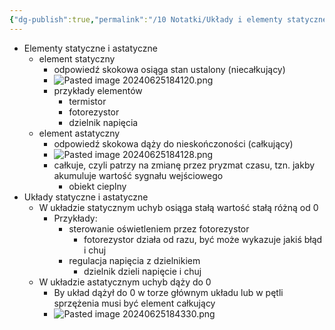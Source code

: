 ```yaml
---
{"dg-publish":true,"permalink":"/10 Notatki/Układy i elementy statyczne i astatyczne/","tags":["wiedza/definicja"]}
---
```


* Elementy statyczne i astatyczne
	* element statyczny
		* odpowiedź skokowa osiąga stan ustalony (niecałkujący)
		* ![Pasted image 20240625184120.png](/img/user/80%20Zasoby/Pasted%20image%2020240625184120.png)
		* przykłady elementów
			* termistor
			* fotorezystor
			* dzielnik napięcia
	* element astatyczny
		* odpowiedź skokowa dąży do nieskończoności (całkujący)
		* ![Pasted image 20240625184128.png](/img/user/80%20Zasoby/Pasted%20image%2020240625184128.png)
		* całkuje, czyli patrzy na zmianę przez pryzmat czasu, tzn. jakby akumuluje wartość sygnału wejściowego
			* obiekt cieplny 
* Układy statyczne i astatyczne
	* W układzie statycznym uchyb osiąga stałą wartość stałą różną od 0
		* Przykłady:
			* sterowanie oświetleniem przez fotorezystor
				* fotorezystor działa od razu, być może wykazuje jakiś błąd i chuj
			* regulacja napięcia z dzielnikiem
				* dzielnik dzieli napięcie i chuj
	* W układzie astatycznym uchyb dąży do 0
		* By układ dążył do 0  w torze głównym układu lub w pętli sprzężenia musi być element całkujący
		* ![Pasted image 20240625184330.png](/img/user/80%20Zasoby/Pasted%20image%2020240625184330.png)